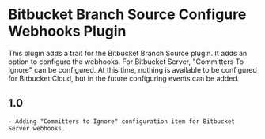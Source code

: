 # Bitbucket Branch Source Configure Webhooks Plugin

This plugin adds a trait for the Bitbucket Branch Source plugin.
It adds an option to configure the webhooks.
For Bitbucket Server, "Committers To Ignore" can be configured.
At this time, nothing is available to be configured for Bitbucket Cloud, but in the future configuring events can be added.


## 1.0
    - Adding "Committers to Ignore" configuration item for Bitbucket Server webhooks.


